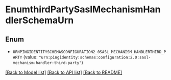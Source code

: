 # EnumthirdPartySaslMechanismHandlerSchemaUrn

## Enum


* `URNPINGIDENTITYSCHEMASCONFIGURATION2_0SASL_MECHANISM_HANDLERTHIRD_PARTY` (value: `"urn:pingidentity:schemas:configuration:2.0:sasl-mechanism-handler:third-party"`)


[[Back to Model list]](../README.md#documentation-for-models) [[Back to API list]](../README.md#documentation-for-api-endpoints) [[Back to README]](../README.md)


